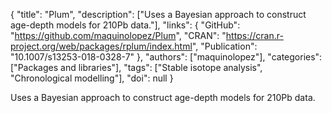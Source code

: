 {
  "title": "Plum",
  "description": ["Uses a Bayesian approach to construct age-depth models for 210Pb data."],
  "links": {
    "GitHub": "https://github.com/maquinolopez/Plum",
    "CRAN": "https://cran.r-project.org/web/packages/rplum/index.html",
    "Publication": "10.1007/s13253-018-0328-7"
  },
  "authors": ["maquinolopez"],
  "categories": ["Packages and libraries"],
  "tags": ["Stable isotope analysis", "Chronological modelling"],
  "doi": null
}

<!-- Generated by csv2md.R – do not edit by hand -->

Uses a Bayesian approach to construct age-depth models for 210Pb data.